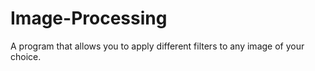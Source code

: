 # Image-Processing

A program that allows you to apply different filters to any image of your choice.
